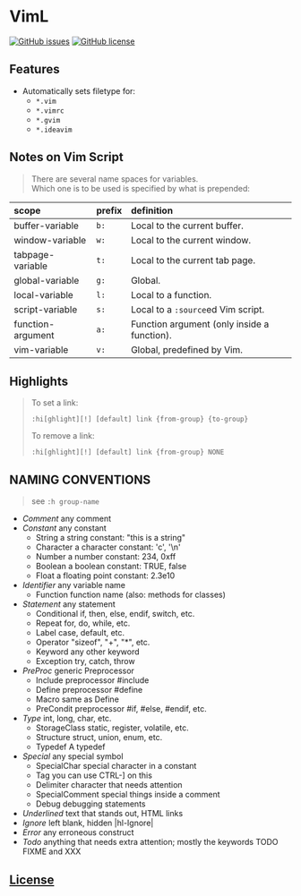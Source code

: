 # VimL 
[![GitHub issues](https://img.shields.io/github/issues/dunstontc/viml.svg)](https://github.com/dunstontc/viml/issues)
[![GitHub license](https://img.shields.io/badge/license-MIT-blue.svg)](https://github.com/dunstontc/viml/blob/master/LICENSE) 

## Features
- Automatically sets filetype for:
  - `*.vim`
  - `*.vimrc`
  - `*.gvim`
  - `*.ideavim`
  

## Notes on Vim Script
> There are several name spaces for variables.  
> Which one is to be used is specified by what is prepended:
<!-- (nothing) In a function: local to a function; otherwise: global -->

| scope             | prefix | definition                                  |
|:------------------|:-------|:--------------------------------------------|
| buffer-variable   | `b:`   | Local to the current buffer.                |
| window-variable   | `w:`   | Local to the current window.                |
| tabpage-variable  | `t:`   | Local to the current tab page.              |
| global-variable   | `g:`   | Global.                                     |
| local-variable    | `l:`   | Local to a function.                        |
| script-variable   | `s:`   | Local to a `:source`ed Vim script.          |
| function-argument | `a:`   | Function argument (only inside a function). |
| vim-variable      | `v:`   | Global, predefined by Vim.                  |

## Highlights

> To set a link:
> 
>     :hi[ghlight][!] [default] link {from-group} {to-group}
> 
> To remove a link:
> 
>     :hi[ghlight][!] [default] link {from-group} NONE


## NAMING CONVENTIONS  

> see `:h group-name`

- *Comment* any comment
- *Constant* any constant
  - String  a string constant: "this is a string"
  - Character a character constant: 'c', '\n'
  - Number  a number constant: 234, 0xff
  - Boolean a boolean constant: TRUE, false
  - Float  a floating point constant: 2.3e10
- *Identifier* any variable name
  - Function function name (also: methods for classes)
- *Statement* any statement
  - Conditional if, then, else, endif, switch, etc.
  - Repeat  for, do, while, etc.
  - Label  case, default, etc.
  - Operator "sizeof", "+", "*", etc.
  - Keyword any other keyword
  - Exception try, catch, throw
- *PreProc* generic Preprocessor
  - Include preprocessor #include
  - Define  preprocessor #define
  - Macro  same as Define
  - PreCondit preprocessor #if, #else, #endif, etc.
- *Type*  int, long, char, etc.
  - StorageClass static, register, volatile, etc.
  - Structure struct, union, enum, etc.
  - Typedef A typedef
- *Special* any special symbol
  - SpecialChar special character in a constant
  - Tag  you can use CTRL-] on this
  - Delimiter character that needs attention
  - SpecialComment special things inside a comment
  - Debug  debugging statements
- *Underlined* text that stands out, HTML links
- *Ignore*  left blank, hidden  |hl-Ignore|
- *Error*  any erroneous construct
- *Todo*  anything that needs extra attention; mostly the keywords TODO FIXME and XXX


## [License](https://github.com/dunstontc/viml/blob/master/LICENSE)

